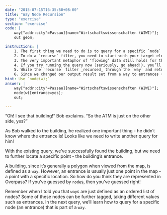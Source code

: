 ```yaml
---
date: "2015-07-15T16:35:50+08:00"
title: "Way Node Recursion"
type: "exercise"
section: "exercise"
code: | 
    way["addr:city"=Passau][name="Wirtschaftswissenschaften (WIWI)"];
    out geom;

instructions: |
    1. The first thing we need to do is to query for a specific `node` that is part of a `way`. The `recurse` filter does just that - it allows you to find the `node` from a `way`.
    2. To do a `recurse` filter, you need to start with your target element, and a key for the source element inside parenthesis. In our example, our target element is a `node`, while our source element is a `way`, so we need to use the syntax `node(w);`
    3. The very important metaphor of ‘flowing’ data still holds for this query. Because of this, we need to ensure our `way` set is already available when we query for its nodes. So we need to place the query statement `node(w)` after the way is set, but before the `out;` statement.
    4. If you try running the query now (seriously, go ahead!), you’ll see a bunch of nodes that define the look of our polygon. As told before, `way`s are just a bunch of `node`s, and with the `recurse` filter, we showed these nodes instead of the actual way.
    5. While the `recurse` filter _recursed_ through the `way` and returned the `node`s that make it up, we still need to further filter the `node`s to only show entrances. Luckily, we can use the filter `[entrance=yes]` for that.
    6. Since we changed our output result set from a way to entrances (with `node(w)`), a bare `out` statement will work fine - make sure to reemove the `geom` modificator!
hint: Use `node(w);`
answer: |
    way["addr:city"=Passau][name="Wirtschaftswissenschaften (WIWI)"];
    node(w)[entrance=yes];
    out;

---
```


“Oh! I see that building!” Bob exclaims. “So the ATM is just on the other side, yes?”

As Bob walked to the building, he realized one important thing - he didn’t know where the entrance is! Looks like we need to write another query for him!

With the existing query, we’ve successfully found the building, but we need to further locate a specific point - the building’s entrance.

A building, since it’s generally a polygon when viewed from the map, is defined as a `way`. However, an entrance is usually just one point in the map - a point with a specific location. So how do you think they are represented in Overpass? If you’ve guessed by `node`s, then you’ve guessed right!

Remember when I told you that `way`s are just defined as an ordered list of nodes? Some of these nodes can be further tagged, taking different values such as entrances. In the next query, we’ll learn how to query for a specific node (an entrance) that is part of a `way`.
